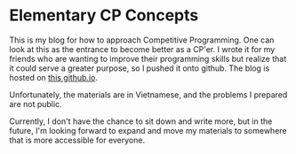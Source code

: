 # Elementary CP Concepts
This is my blog for how to approach Competitive Programming. One can look at this as the entrance to become better as a CP'er. 
I wrote it for my friends who are wanting to improve their programming skills but realize that it could serve a greater purpose, so I pushed it onto github.
The blog is hosted on [this github.io](https://nvatuan.github.io/elementary-cp-concepts/).

Unfortunately, the materials are in Vietnamese, and the problems I prepared are not public. 

Currently, I don't have the chance to sit down and write more, but in the future, I'm looking forward to expand and move my materials to somewhere that is more accessible for everyone.
